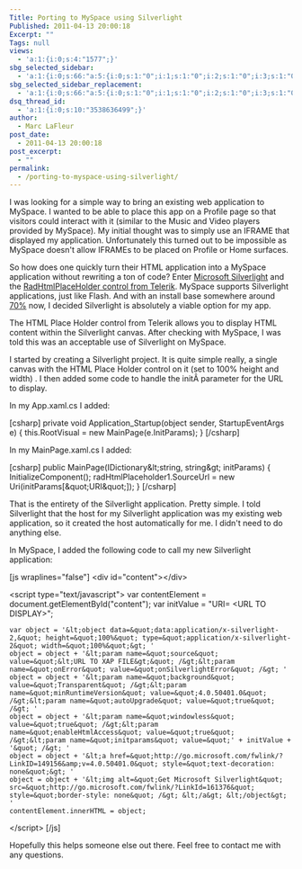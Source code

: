 ```yaml
---
Title: Porting to MySpace using Silverlight
Published: 2011-04-13 20:00:18
Excerpt: ""
Tags: null
views:
  - 'a:1:{i:0;s:4:"1577";}'
sbg_selected_sidebar:
  - 'a:1:{i:0;s:66:"a:5:{i:0;s:1:"0";i:1;s:1:"0";i:2;s:1:"0";i:3;s:1:"0";i:4;s:1:"0";}";}'
sbg_selected_sidebar_replacement:
  - 'a:1:{i:0;s:66:"a:5:{i:0;s:1:"0";i:1;s:1:"0";i:2;s:1:"0";i:3;s:1:"0";i:4;s:1:"0";}";}'
dsq_thread_id:
  - 'a:1:{i:0;s:10:"3538636499";}'
author:
  - Marc LaFleur
post_date:
  - 2011-04-13 20:00:18
post_excerpt:
  - ""
permalink:
  - /porting-to-myspace-using-silverlight/
---
```

I was looking for a simple way to bring an existing web application to MySpace. I wanted to be able to place this app on a Profile page so that visitors could interact with it (similar to the Music and Video players provided by MySpace).  My initial thought was to simply use an IFRAME that displayed my application. Unfortunately this turned out to be impossible as MySpace doesn't allow IFRAMEs  to be placed on Profile or Home surfaces.

So how does one quickly turn their HTML application into a MySpace application without rewriting a ton of code? Enter <a href="http://www.silverlight.net/" target="_blank">Microsoft Silverlight</a> and the <a href="http://www.telerik.com/products/silverlight/htmlplaceholder.aspx" target="_blank">RadHtmlPlaceHolder control from Telerik</a>. MySpace supports Silverlight applications, just like Flash. And with an install base somewhere around <a href="http://www.riastats.com/" target="_blank">70%</a> now, I decided Silverlight is absolutely a viable option for my app.

The HTML Place Holder control from Telerik allows you to display HTML content within the Silverlight canvas. After checking with MySpace, I was told this was an acceptable use of Silverlight on MySpace.

I started by creating a Silverlight project. It is quite simple really, a single canvas with the HTML Place Holder control on it (set to 100% height and width) . I then added some code to handle the initÂ parameter for the URL to display.

In my App.xaml.cs I added:

[csharp]
private void Application_Startup(object sender, StartupEventArgs e)
{
    this.RootVisual = new MainPage(e.InitParams);
}
[/csharp]

In my MainPage.xaml.cs I added:

[csharp]
public MainPage(IDictionary&amp;lt;string, string&amp;gt; initParams)
{
    InitializeComponent();
    radHtmlPlaceholder1.SourceUrl = new Uri(initParams[&amp;quot;URI&amp;quot;]);
}
[/csharp]

That is the entirety of the Silverlight application. Pretty simple. I told Silverlight that the host for my Silverlight application was my existing web application, so it created the host automatically for me. I didn't need to do anything else.

In MySpace, I added the following code to call my new Silverlight application:

[js wraplines="false"]
 &lt;div id=&quot;content&quot;&gt;&lt;/div&gt;
    
&lt;script type=&quot;text/javascript&quot;&gt;
	var contentElement = document.getElementById(&quot;content&quot;);
	var initValue = &quot;URI= &lt;URL TO DISPLAY&gt;&quot;;

	var object = '&lt;object data=&quot;data:application/x-silverlight-2,&quot; height=&quot;100%&quot; type=&quot;application/x-silverlight-2&quot; width=&quot;100%&quot;&gt; '
	object = object + '&lt;param name=&quot;source&quot; value=&quot;&lt;URL TO XAP FILE&gt;&quot; /&gt;&lt;param name=&quot;onError&quot; value=&quot;onSilverlightError&quot; /&gt; '
	object = object + '&lt;param name=&quot;background&quot; value=&quot;Transparent&quot; /&gt;&lt;param name=&quot;minRuntimeVersion&quot; value=&quot;4.0.50401.0&quot; /&gt;&lt;param name=&quot;autoUpgrade&quot; value=&quot;true&quot; /&gt; '
	object = object + '&lt;param name=&quot;windowless&quot; value=&quot;true&quot; /&gt;&lt;param name=&quot;enableHtmlAccess&quot; value=&quot;true&quot; /&gt;&lt;param name=&quot;initparams&quot; value=&quot;' + initValue + '&quot; /&gt; '
	object = object + '&lt;a href=&quot;http://go.microsoft.com/fwlink/?LinkID=149156&amp;v=4.0.50401.0&quot; style=&quot;text-decoration: none&quot;&gt; '
	object = object + '&lt;img alt=&quot;Get Microsoft Silverlight&quot; src=&quot;http://go.microsoft.com/fwlink/?LinkId=161376&quot; style=&quot;border-style: none&quot; /&gt; &lt;/a&gt; &lt;/object&gt; '
	contentElement.innerHTML = object;
&lt;/script&gt;
[/js]

Hopefully this helps someone else out there. Feel free to contact me with any questions.